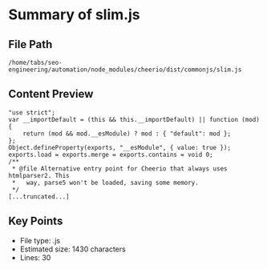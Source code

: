 # Summary of slim.js
  
## File Path
`/home/tabs/seo-engineering/automation/node_modules/cheerio/dist/commonjs/slim.js`

## Content Preview
```
"use strict";
var __importDefault = (this && this.__importDefault) || function (mod) {
    return (mod && mod.__esModule) ? mod : { "default": mod };
};
Object.defineProperty(exports, "__esModule", { value: true });
exports.load = exports.merge = exports.contains = void 0;
/**
 * @file Alternative entry point for Cheerio that always uses htmlparser2. This
 *   way, parse5 won't be loaded, saving some memory.
 */
[...truncated...]
```

## Key Points
- File type: .js
- Estimated size: 1430 characters
- Lines: 30

